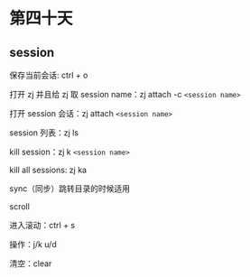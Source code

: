 # 第四十天

## session

保存当前会话: ctrl + o

打开 zj 并且给 zj 取 session name：zj attach -c `<session name>`

打开 session 会话：zj attach `<session name>`

session 列表：zj ls

kill session：zj k `<session name>`

kill all sessions: zj ka

sync（同步）跳转目录的时候适用

scroll

进入滚动：ctrl + s

操作：j/k u/d

清空：clear
